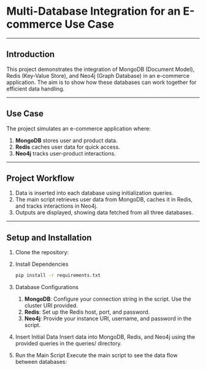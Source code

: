 # Multi-Database Integration for an E-commerce Use Case

---

## Introduction
This project demonstrates the integration of MongoDB (Document Model), Redis (Key-Value Store), and Neo4j (Graph Database) in an e-commerce application. The aim is to show how these databases can work together for efficient data handling.

---

## Use Case
The project simulates an e-commerce application where:
1. **MongoDB** stores user and product data.
2. **Redis** caches user data for quick access.
3. **Neo4j** tracks user-product interactions.

---

## Project Workflow
1. Data is inserted into each database using initialization queries.
2. The main script retrieves user data from MongoDB, caches it in Redis, and tracks interactions in Neo4j.
3. Outputs are displayed, showing data fetched from all three databases.

---

## Setup and Installation
1. Clone the repository:  
2. Install Dependencies
   ```bash
   pip install -r requirements.txt

4. Database Configurations

    1. **MongoDB**: Configure your connection string in the script. Use the cluster URI provided.
    2. **Redis**: Set up the Redis host, port, and password.
    3. **Neo4j**: Provide your instance URI, username, and password in the script.


5. Insert Initial Data
Insert data into MongoDB, Redis, and Neo4j using the provided queries in the queries/ directory.

6. Run the Main Script
Execute the main script to see the data flow between databases:
